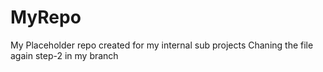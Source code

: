 # MyRepo
My Placeholder repo created for my internal sub projects
Chaning the file again step-2 in my branch
